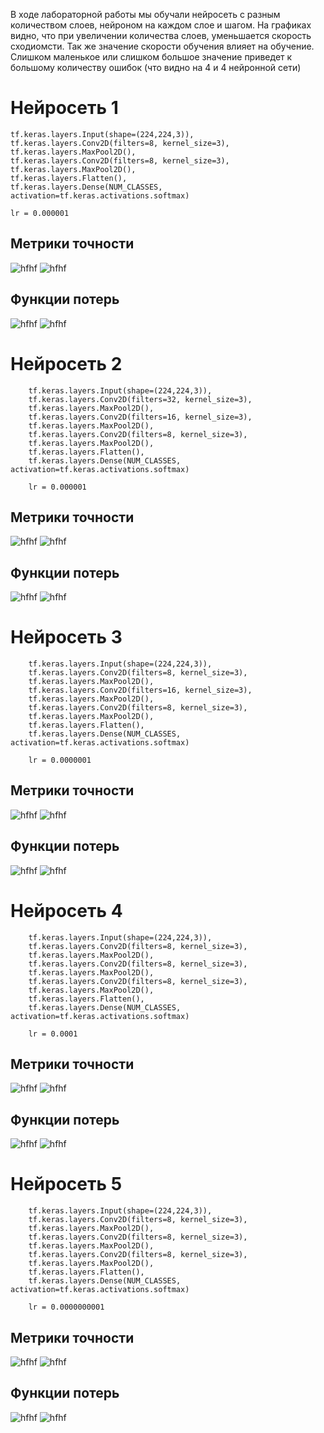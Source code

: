 В ходе лабораторной работы мы обучали нейросеть с разным количеством слоев, нейроном на каждом слое и шагом.
На графиках видно, что при увеличении количества слоев, уменьшается скорость сходиомсти. 
Так же значение скорости обучения влияет на обучение. Слишком маленькое или слишком большое значение приведет к большому количеству ошибок (что видно на 4 и 4 нейронной сети)

Нейросеть 1
============

    tf.keras.layers.Input(shape=(224,224,3)),
    tf.keras.layers.Conv2D(filters=8, kernel_size=3),
    tf.keras.layers.MaxPool2D(),
    tf.keras.layers.Conv2D(filters=8, kernel_size=3),
    tf.keras.layers.MaxPool2D(),
    tf.keras.layers.Flatten(),
    tf.keras.layers.Dense(NUM_CLASSES, activation=tf.keras.activations.softmax)
        
    lr = 0.000001
Метрики точности
-----------------
![hfhf](https://github.com/baliffagh/SMOMI/blob/Lab2/graph/2.1.trainaccuracy.PNG)
![hfhf](https://github.com/baliffagh/SMOMI/blob/Lab2/graph/2.1.valaccuracy.PNG)

Функции потерь
--------------
![hfhf](https://github.com/baliffagh/SMOMI/blob/Lab2/graph/2.1.trainloss.PNG)
![hfhf](https://github.com/baliffagh/SMOMI/blob/Lab2/graph/2.1.valloss.PNG)

Нейросеть 2
============

        tf.keras.layers.Input(shape=(224,224,3)),
        tf.keras.layers.Conv2D(filters=32, kernel_size=3),
        tf.keras.layers.MaxPool2D(),
        tf.keras.layers.Conv2D(filters=16, kernel_size=3),
        tf.keras.layers.MaxPool2D(),
        tf.keras.layers.Conv2D(filters=8, kernel_size=3),
        tf.keras.layers.MaxPool2D(),
        tf.keras.layers.Flatten(),
        tf.keras.layers.Dense(NUM_CLASSES, activation=tf.keras.activations.softmax)
        
        lr = 0.000001
Метрики точности
-----------------
![hfhf](https://github.com/baliffagh/SMOMI/blob/Lab2/graph/2.2.trainaccuracy.PNG)
![hfhf](https://github.com/baliffagh/SMOMI/blob/Lab2/graph/2.2.valaccuracy.PNG)

Функции потерь
--------------
![hfhf](https://github.com/baliffagh/SMOMI/blob/Lab2/graph/2.2.trainloss.PNG)
![hfhf](https://github.com/baliffagh/SMOMI/blob/Lab2/graph/2.2.valloss.PNG)

Нейросеть 3
============

        tf.keras.layers.Input(shape=(224,224,3)),
        tf.keras.layers.Conv2D(filters=8, kernel_size=3),
        tf.keras.layers.MaxPool2D(),
        tf.keras.layers.Conv2D(filters=16, kernel_size=3),
        tf.keras.layers.MaxPool2D(),
        tf.keras.layers.Conv2D(filters=8, kernel_size=3),
        tf.keras.layers.MaxPool2D(),
        tf.keras.layers.Flatten(),
        tf.keras.layers.Dense(NUM_CLASSES, activation=tf.keras.activations.softmax)
        
        lr = 0.0000001
Метрики точности
-----------------
![hfhf](https://github.com/baliffagh/SMOMI/blob/Lab2/graph/2.3.trainaccuracy.PNG)
![hfhf](https://github.com/baliffagh/SMOMI/blob/Lab2/graph/2.3.valaccuracy.PNG)

Функции потерь
--------------
![hfhf](https://github.com/baliffagh/SMOMI/blob/Lab2/graph/2.3.trainloss.PNG)
![hfhf](https://github.com/baliffagh/SMOMI/blob/Lab2/graph/2.3.valloss.PNG)

Нейросеть 4
============

        tf.keras.layers.Input(shape=(224,224,3)),
        tf.keras.layers.Conv2D(filters=8, kernel_size=3),
        tf.keras.layers.MaxPool2D(),
        tf.keras.layers.Conv2D(filters=8, kernel_size=3),
        tf.keras.layers.MaxPool2D(),
        tf.keras.layers.Conv2D(filters=8, kernel_size=3),
        tf.keras.layers.MaxPool2D(),
        tf.keras.layers.Flatten(),
        tf.keras.layers.Dense(NUM_CLASSES, activation=tf.keras.activations.softmax)
        
        lr = 0.0001
Метрики точности
-----------------
![hfhf](https://github.com/baliffagh/SMOMI/blob/Lab2/graph/2.4.trainaccuracy.PNG)
![hfhf](https://github.com/baliffagh/SMOMI/blob/Lab2/graph/2.4.valaccuracy.PNG)

Функции потерь
--------------
![hfhf](https://github.com/baliffagh/SMOMI/blob/Lab2/graph/2.4.trainloss.PNG)
![hfhf](https://github.com/baliffagh/SMOMI/blob/Lab2/graph/2.4.valloss.PNG)

Нейросеть 5
============

        tf.keras.layers.Input(shape=(224,224,3)),
        tf.keras.layers.Conv2D(filters=8, kernel_size=3),
        tf.keras.layers.MaxPool2D(),
        tf.keras.layers.Conv2D(filters=8, kernel_size=3),
        tf.keras.layers.MaxPool2D(),
        tf.keras.layers.Conv2D(filters=8, kernel_size=3),
        tf.keras.layers.MaxPool2D(),
        tf.keras.layers.Flatten(),
        tf.keras.layers.Dense(NUM_CLASSES, activation=tf.keras.activations.softmax)
        
        lr = 0.0000000001
Метрики точности
-----------------
![hfhf](https://github.com/baliffagh/SMOMI/blob/Lab2/graph/2.5.trainaccuracy.PNG)
![hfhf](https://github.com/baliffagh/SMOMI/blob/Lab2/graph/2.5.valaccuracy.PNG)

Функции потерь
--------------
![hfhf](https://github.com/baliffagh/SMOMI/blob/Lab2/graph/2.5.trainloss.PNG)
![hfhf](https://github.com/baliffagh/SMOMI/blob/Lab2/graph/2.5.valloss.PNG)
